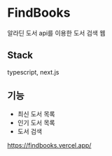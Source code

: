 # FindBooks

알라딘 도서 api를 이용한 도서 검색 웹

## Stack

typescript, next.js

## 기능

- 최신 도서 목록
- 인기 도서 목록
- 도서 검색

https://findbooks.vercel.app/
